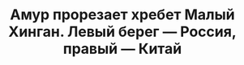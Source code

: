 ---
title: 'Амур прорезает хребет Малый Хинган. Левый берег — Россия, правый — Китай'
location: 'Река Амур. Октябрьский район, Еврейская автономная область, Россия'
categories: [as-the-first-settlers]
tags: [all, 2016, fav]
---